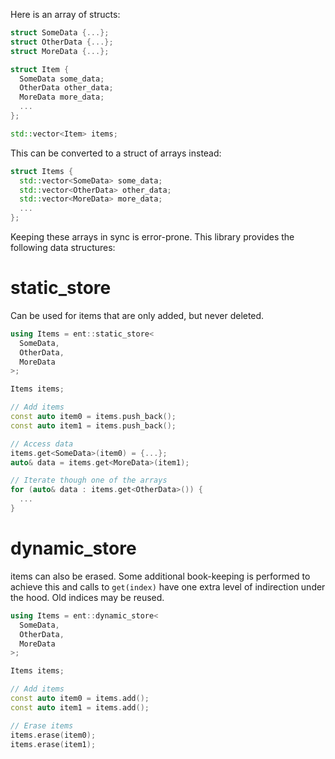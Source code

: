 Here is an array of structs:

```c++
struct SomeData {...};
struct OtherData {...};
struct MoreData {...};

struct Item {
  SomeData some_data;
  OtherData other_data;
  MoreData more_data;
  ...
};

std::vector<Item> items;
```

This can be converted to a struct of arrays instead:

```c++
struct Items {
  std::vector<SomeData> some_data;
  std::vector<OtherData> other_data;
  std::vector<MoreData> more_data;
  ...
};
```

Keeping these arrays in sync is error-prone. This library provides the following data structures:

# static_store

Can be used for items that are only added, but never deleted.

```c++
using Items = ent::static_store<
  SomeData,
  OtherData,
  MoreData
>;

Items items;

// Add items
const auto item0 = items.push_back();
const auto item1 = items.push_back();

// Access data
items.get<SomeData>(item0) = {...};
auto& data = items.get<MoreData>(item1);

// Iterate though one of the arrays
for (auto& data : items.get<OtherData>()) {
  ...
}
```

# dynamic_store

items can also be erased. Some additional book-keeping is performed to achieve this and calls to `get(index)` have one extra level of indirection under the hood. Old indices may be reused.

```c++
using Items = ent::dynamic_store<
  SomeData,
  OtherData,
  MoreData
>;

Items items;

// Add items
const auto item0 = items.add();
const auto item1 = items.add();

// Erase items
items.erase(item0);
items.erase(item1);
```